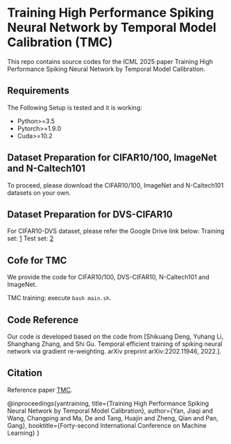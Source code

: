 # Training High Performance Spiking Neural Network by Temporal Model Calibration (TMC)
This repo contains source codes for the ICML 2025 paper Training High Performance Spiking Neural Network by Temporal Model Calibration. 

## Requirements
The Following Setup is tested and it is working:
 * Python>=3.5
 * Pytorch>=1.9.0
 * Cuda>=10.2

 ## Dataset Preparation for CIFAR10/100, ImageNet and N-Caltech101
To proceed, please download the CIFAR10/100, ImageNet and N-Caltech101 datasets on your own.

## Dataset Preparation for DVS-CIFAR10
For CIFAR10-DVS dataset, please refer the Google Drive link below:
Training set: [1](https://drive.google.com/file/d/1pzYnhoUvtcQtxk_Qmy4d2VrhWhy5R-t9/view?usp=sharing)
Test set: [2](https://drive.google.com/file/d/1q1k6JJgVH3ZkHWMg2zPtrZak9jRP6ggG/view?usp=sharing)


## Cofe for TMC
We provide the code for CIFAR10/100, DVS-CIFAR10, N-Caltech101 and ImageNet. 

TMC training: execute `bash main.sh`.

## Code Reference
Our code is developed based on the code from [Shikuang Deng, Yuhang Li, Shanghang Zhang, and Shi Gu. Temporal efficient training of spiking neural network via gradient re-weighting. arXiv preprint arXiv:2202.11946, 2022.].

## Citation
Reference paper [TMC](https://openreview.net/pdf?id=l7ZmdeFyM1).

@inproceedings{yantraining,
  title={Training High Performance Spiking Neural Network by Temporal Model Calibration},
  author={Yan, Jiaqi and Wang, Changping and Ma, De and Tang, Huajin and Zheng, Qian and Pan, Gang},
  booktitle={Forty-second International Conference on Machine Learning}
}
